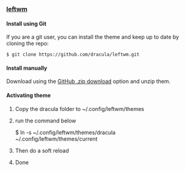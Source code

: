 ### [leftwm](https://github.com/leftwm/leftwm)

#### Install using Git

If you are a git user, you can install the theme and keep up to date by cloning the repo:

    $ git clone https://github.com/dracula/leftwm.git

#### Install manually

Download using the [GitHub .zip download](https://github.com/dracula/leftwm/archive/master.zip) option and unzip them.

#### Activating theme

1. Copy the dracula folder to ~/.config/leftwm/themes
2. run the command below

    $ ln -s ~/.config/leftwm/themes/dracula ~/.config/leftwm/themes/current

3. Then do a soft reload
4. Done